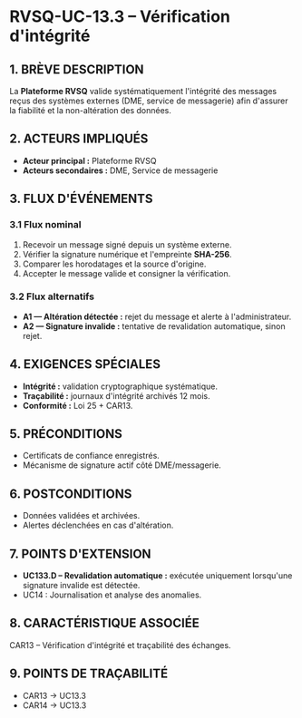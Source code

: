 # RVSQ-UC-13.3 – Vérification d'intégrité

## 1. BRÈVE DESCRIPTION
La **Plateforme RVSQ** valide systématiquement l'intégrité des messages reçus des systèmes externes (DME, service de messagerie) afin d'assurer la fiabilité et la non-altération des données.

## 2. ACTEURS IMPLIQUÉS
- **Acteur principal :** Plateforme RVSQ
- **Acteurs secondaires :** DME, Service de messagerie

## 3. FLUX D'ÉVÉNEMENTS
### 3.1 Flux nominal
1. Recevoir un message signé depuis un système externe.
2. Vérifier la signature numérique et l'empreinte **SHA-256**.
3. Comparer les horodatages et la source d'origine.
4. Accepter le message valide et consigner la vérification.

### 3.2 Flux alternatifs
- **A1 — Altération détectée :** rejet du message et alerte à l'administrateur.
- **A2 — Signature invalide :** tentative de revalidation automatique, sinon rejet.

## 4. EXIGENCES SPÉCIALES
- **Intégrité :** validation cryptographique systématique.
- **Traçabilité :** journaux d'intégrité archivés 12 mois.
- **Conformité :** Loi 25 + CAR13.

## 5. PRÉCONDITIONS
- Certificats de confiance enregistrés.
- Mécanisme de signature actif côté DME/messagerie.

## 6. POSTCONDITIONS
- Données validées et archivées.
- Alertes déclenchées en cas d'altération.

## 7. POINTS D'EXTENSION
- **UC133.D – Revalidation automatique :** exécutée uniquement lorsqu'une signature invalide est détectée.
- UC14 : Journalisation et analyse des anomalies.

## 8. CARACTÉRISTIQUE ASSOCIÉE
CAR13 – Vérification d'intégrité et traçabilité des échanges.

## 9. POINTS DE TRAÇABILITÉ
- CAR13 → UC13.3
- CAR14 → UC13.3
